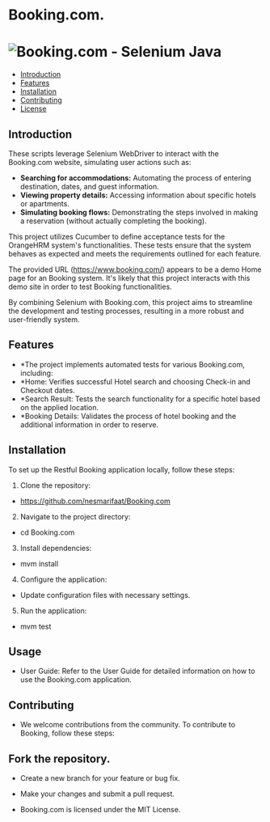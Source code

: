 # Booking.com.


![Booking.com - Selenium Java](https://static.open.online/wp-content/uploads/2021/06/booking-com-es-uno-de-los-buscadores-de-viajes-mas-populares-del-mundo.jpeg)
=======

- [Introduction](#introduction)
- [Features](#features)
- [Installation](#instalation)
- [Contributing](#ontributing)
- [License](#license)

## Introduction


These scripts leverage Selenium WebDriver to interact with the Booking.com website, simulating user actions such as:
* **Searching for accommodations:** Automating the process of entering destination, dates, and guest information.
* **Viewing property details:** Accessing information about specific hotels or apartments.
* **Simulating booking flows:** Demonstrating the steps involved in making a reservation (without actually completing the booking).


This project utilizes Cucumber to define acceptance tests for the OrangeHRM system's functionalities. These tests ensure that the system behaves as expected and meets the requirements outlined for each feature.

The provided URL (https://www.booking.com/) appears to be a demo Home page for an Booking system. It's likely that this project interacts with this demo site in order to test Booking functionalities.

By combining Selenium with Booking.com, this project aims to streamline the development and testing processes, resulting in a more robust and user-friendly system.

## Features

- *The project implements automated tests for various Booking.com, including:
- *Home: Verifies successful Hotel search and choosing Check-in and Checkout dates.
- *Search Result: Tests the search functionality for a specific hotel based on the applied location.
- *Booking Details: Validates the process of hotel booking and the additional information in order to reserve.



## Installation

To set up the Restful Booking application locally, follow these steps:

1. Clone the repository:
*  https://github.com/nesmarifaat/Booking.com
2. Navigate to the project directory:
*   cd Booking.com
3. Install dependencies:
*   mvm install
4. Configure the application:

* Update configuration files with necessary settings.
5. Run the application:
*   mvm test

## Usage
* User Guide: Refer to the User Guide for detailed information on how to use the Booking.com  application.

## Contributing
* We welcome contributions from the community. To contribute to Booking, follow these steps:

## Fork the repository.
* Create a new branch for your feature or bug fix.
* Make your changes and submit a pull request.


* Booking.com is licensed under the MIT License.

